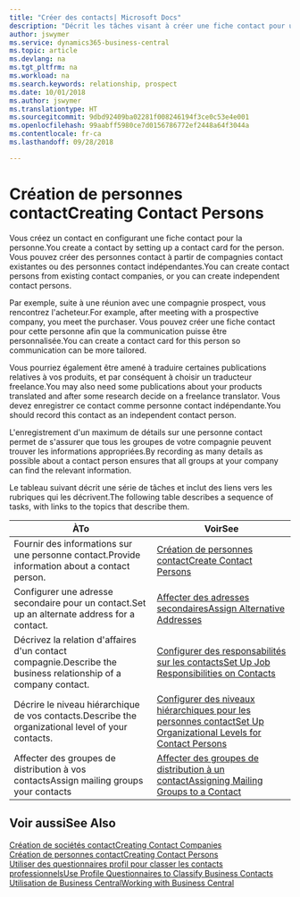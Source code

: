 ```yaml
---
title: "Créer des contacts| Microsoft Docs"
description: "Décrit les tâches visant à créer une fiche contact pour une personne, par exemple, un prospect ou un fournisseur, afin de définir les relations et personnaliser la communication."
author: jswymer
ms.service: dynamics365-business-central
ms.topic: article
ms.devlang: na
ms.tgt_pltfrm: na
ms.workload: na
ms.search.keywords: relationship, prospect
ms.date: 10/01/2018
ms.author: jswymer
ms.translationtype: HT
ms.sourcegitcommit: 9dbd92409ba02281f008246194f3ce0c53e4e001
ms.openlocfilehash: 99aabff5980ce7d0156786772ef2448a64f3044a
ms.contentlocale: fr-ca
ms.lasthandoff: 09/28/2018

---
```

# <a name="creating-contact-persons"></a><span data-ttu-id="20277-103">Création de personnes contact</span><span class="sxs-lookup"><span data-stu-id="20277-103">Creating Contact Persons</span></span>
<span data-ttu-id="20277-104">Vous créez un contact en configurant une fiche contact pour la personne.</span><span class="sxs-lookup"><span data-stu-id="20277-104">You create a contact by setting up a contact card for the person.</span></span> <span data-ttu-id="20277-105">Vous pouvez créer des personnes contact à partir de compagnies contact existantes ou des personnes contact indépendantes.</span><span class="sxs-lookup"><span data-stu-id="20277-105">You can create contact persons from existing contact companies, or you can create independent contact persons.</span></span>

<span data-ttu-id="20277-106">Par exemple, suite à une réunion avec une compagnie prospect, vous rencontrez l'acheteur.</span><span class="sxs-lookup"><span data-stu-id="20277-106">For example, after meeting with a prospective company, you meet the purchaser.</span></span> <span data-ttu-id="20277-107">Vous pouvez créer une fiche contact pour cette personne afin que la communication puisse être personnalisée.</span><span class="sxs-lookup"><span data-stu-id="20277-107">You can create a contact card for this person so communication can be more tailored.</span></span>

<span data-ttu-id="20277-108">Vous pourriez également être amené à traduire certaines publications relatives à vos produits, et par conséquent à choisir un traducteur freelance.</span><span class="sxs-lookup"><span data-stu-id="20277-108">You may also need some publications about your products translated and after some research decide on a freelance translator.</span></span> <span data-ttu-id="20277-109">Vous devez enregistrer ce contact comme personne contact indépendante.</span><span class="sxs-lookup"><span data-stu-id="20277-109">You should record this contact as an independent contact person.</span></span>

<span data-ttu-id="20277-110">L'enregistrement d'un maximum de détails sur une personne contact permet de s'assurer que tous les groupes de votre compagnie peuvent trouver les informations appropriées.</span><span class="sxs-lookup"><span data-stu-id="20277-110">By recording as many details as possible about a contact person ensures that all groups at your company can find the relevant information.</span></span>

<span data-ttu-id="20277-111">Le tableau suivant décrit une série de tâches et inclut des liens vers les rubriques qui les décrivent.</span><span class="sxs-lookup"><span data-stu-id="20277-111">The following table describes a sequence of tasks, with links to the topics that describe them.</span></span>

| <span data-ttu-id="20277-112">À</span><span class="sxs-lookup"><span data-stu-id="20277-112">To</span></span> | <span data-ttu-id="20277-113">Voir</span><span class="sxs-lookup"><span data-stu-id="20277-113">See</span></span> |
| --- | --- |
| <span data-ttu-id="20277-114">Fournir des informations sur une personne contact.</span><span class="sxs-lookup"><span data-stu-id="20277-114">Provide information about a contact person.</span></span> |[<span data-ttu-id="20277-115">Création de personnes contact</span><span class="sxs-lookup"><span data-stu-id="20277-115">Create Contact Persons</span></span>](marketing-how-create-contact-persons.md) |
| <span data-ttu-id="20277-116">Configurer une adresse secondaire pour un contact.</span><span class="sxs-lookup"><span data-stu-id="20277-116">Set up an alternate address for a contact.</span></span> |[<span data-ttu-id="20277-117">Affecter des adresses secondaires</span><span class="sxs-lookup"><span data-stu-id="20277-117">Assign Alternative Addresses</span></span>](marketing-how-assign-alternate-address.md) |
| <span data-ttu-id="20277-118">Décrivez la relation d'affaires d'un contact compagnie.</span><span class="sxs-lookup"><span data-stu-id="20277-118">Describe the business relationship of a company contact.</span></span> |[<span data-ttu-id="20277-119">Configurer des responsabilités sur les contacts</span><span class="sxs-lookup"><span data-stu-id="20277-119">Set Up Job Responsibilities on Contacts</span></span>](marketing-job-responsibilities.md) |
| <span data-ttu-id="20277-120">Décrire le niveau hiérarchique de vos contacts.</span><span class="sxs-lookup"><span data-stu-id="20277-120">Describe the organizational level of your contacts.</span></span> |[<span data-ttu-id="20277-121">Configurer des niveaux hiérarchiques pour les personnes contact</span><span class="sxs-lookup"><span data-stu-id="20277-121">Set Up Organizational Levels for Contact Persons</span></span>](marketing-organizational-levels.md) |
| <span data-ttu-id="20277-122">Affecter des groupes de distribution à vos contacts</span><span class="sxs-lookup"><span data-stu-id="20277-122">Assign mailing groups your contacts</span></span> |[<span data-ttu-id="20277-123">Affecter des groupes de distribution à un contact</span><span class="sxs-lookup"><span data-stu-id="20277-123">Assigning Mailing Groups to a Contact</span></span>](marketing-mailing-groups.md) |

## <a name="see-also"></a><span data-ttu-id="20277-124">Voir aussi</span><span class="sxs-lookup"><span data-stu-id="20277-124">See Also</span></span>
[<span data-ttu-id="20277-125">Création de sociétés contact</span><span class="sxs-lookup"><span data-stu-id="20277-125">Creating Contact Companies</span></span>](marketing-create-contact-companies.md)  
[<span data-ttu-id="20277-126">Création de personnes contact</span><span class="sxs-lookup"><span data-stu-id="20277-126">Creating Contact Persons</span></span>](marketing-create-contact-persons.md)  
[<span data-ttu-id="20277-127">Utiliser des questionnaires profil pour classer les contacts professionnels</span><span class="sxs-lookup"><span data-stu-id="20277-127">Use Profile Questionnaires to Classify Business Contacts</span></span>](marketing-create-contact-profile-questionnaire.md)  
[<span data-ttu-id="20277-128">Utilisation de Business Central</span><span class="sxs-lookup"><span data-stu-id="20277-128">Working with Business Central</span></span>](ui-work-product.md)

